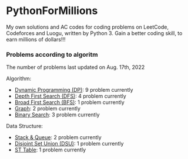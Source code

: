 # PythonForMillions
My own solutions and AC codes for coding problems on LeetCode, Codeforces and Luogu, written by Python 3. Gain a better coding skill, to earn millions of dollars!!!

### Problems according to algoritm
The number of problems last updated on Aug. 17th, 2022

Algorithm:
- [Dynamic Programming (DP)](https://github.com/chuzhumin98/PythonForMillions/blob/main/category-algorithm/Dynamic%20Programming%20(DP).md): 9 problem currently
-  [Depth First Search (DFS)](https://github.com/chuzhumin98/PythonForMillions/blob/main/category-algorithm/Depth%20First%20Search%20(DFS).md): 4 problem currently
-  [Broad First Search (BFS)](https://github.com/chuzhumin98/PythonForMillions/blob/main/category-algorithm/Broad%20First%20Search%20(BFS).md): 1 problem currently
-  [Graph](https://github.com/chuzhumin98/PythonForMillions/blob/main/category-algorithm/Graph.md): 2 problem currently
-  [Binary Search](https://github.com/chuzhumin98/PythonForMillions/blob/main/category-algorithm/Binary%20Search.md): 3 problem currently

Data Structure:
-  [Stack & Queue](https://github.com/chuzhumin98/PythonForMillions/blob/main/category-algorithm/Stack%20%26%20Queue.md): 2 problem currently
-  [Disjoint Set Union (DSU)](https://github.com/chuzhumin98/PythonForMillions/blob/main/category-algorithm/Disjoint%20Set%20Union%20(DSU).md): 1 problem currently
-  [ST Table](https://github.com/chuzhumin98/PythonForMillions/blob/main/category-algorithm/ST%20Table.md): 1 problem currently